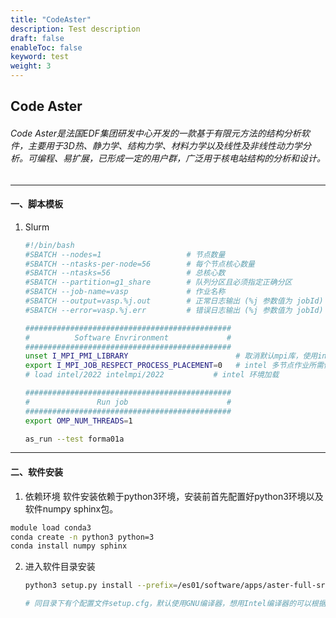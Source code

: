 ```yaml
---
title: "CodeAster"
description: Test description
draft: false
enableToc: false
keyword: test
weight: 3
---
```

## Code Aster

###### Code Aster是法国EDF集团研发中心开发的一款基于有限元方法的结构分析软件，主要用于3D热、静力学、结构力学、材料力学以及线性及非线性动力学分析。可编程、易扩展，已形成一定的用户群，广泛用于核电站结构的分析和设计。

***
#### 一、脚本模板
1. Slurm
    ```bash
    #!/bin/bash
    #SBATCH --nodes=1                   # 节点数量
    #SBATCH --ntasks-per-node=56        # 每个节点核心数量
    #SBATCH --ntasks=56                 # 总核心数
    #SBATCH --partition=g1_share        # 队列分区且必须指定正确分区
    #SBATCH --job-name=vasp             # 作业名称
    #SBATCH --output=vasp.%j.out        # 正常日志输出 (%j 参数值为 jobId)
    #SBATCH --error=vasp.%j.err         # 错误日志输出 (%j 参数值为 jobId)

    ##############################################
    #          Software Envrironment             #
    ##############################################
    unset I_MPI_PMI_LIBRARY                        # 取消默认mpi库，使用intel自带
    export I_MPI_JOB_RESPECT_PROCESS_PLACEMENT=0   # intel 多节点作业所需修改参数
    # load intel/2022 intelmpi/2022           # intel 环境加载

    ##############################################
    #               Run job                      #
    ##############################################
    export OMP_NUM_THREADS=1

    as_run --test forma01a
    ```

***

#### 二、软件安装

1. 依赖环境
软件安装依赖于python3环境，安装前首先配置好python3环境以及软件numpy sphinx包。

```bash
module load conda3
conda create -n python3 python=3
conda install numpy sphinx
```

2. 进入软件目录安装

    ```bash
    python3 setup.py install --prefix=/es01/software/apps/aster-full-src-14.6.0/

    # 同目录下有个配置文件setup.cfg，默认使用GNU编译器，想用Intel编译器的可以根据内部注释的提示修改
    ```
